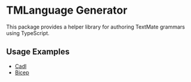 # TMLanguage Generator

This package provides a helper library for authoring TextMate grammars using TypeScript.

## Usage Examples

- [Cadl](https://github.com/microsoft/cadl/blob/main/packages/cadl-vscode/src/tmlanguage.ts)
- [Bicep](https://github.com/Azure/bicep/blob/main/src/textmate/src/bicep.ts)
